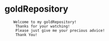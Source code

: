 # goldRepository
 		Welcome to my goldRepository!
		 Thanks for your watching!
		 Please just give me your precious advice!
		 Thank You!

